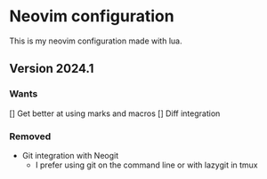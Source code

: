 # Neovim configuration
This is my neovim configuration made with lua.

## Version 2024.1

### Wants
[] Get better at using marks and macros
[] Diff integration

### Removed
- Git integration with Neogit
    - I prefer using git on the command line or with lazygit in tmux
